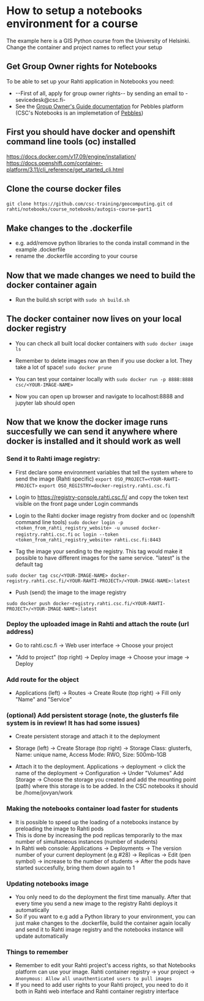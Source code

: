 # How to setup a notebooks environment for a course

The example here is a GIS Python course from the University of Helsinki. Change the container and project names to reflect your setup

## Get Group Owner rights for Notebooks
To be able to set up your Rahti application in Notebooks you need:
- --First of all, apply for group owner rights-- by sending an email to -sevicedesk@csc.fi-
- See the [Group Owner's Guide documentation](http://cscfi.github.io/pebbles/group_owners_guide.html) for Pebbles platform (CSC's Notebooks is an implemetation of [Pebbles](https://github.com/CSCfi/pebbles))


## First you should have docker and openshift command line tools (oc) installed

https://docs.docker.com/v17.09/engine/installation/
https://docs.openshift.com/container-platform/3.11/cli_reference/get_started_cli.html

## Clone the course docker files

```git clone https://github.com/csc-training/geocomputing.git```
```cd rahti/notebooks/course_notebooks/autogis-course-part1```

## Make changes to the .dockerfile

- e.g. add/remove python libraries to the conda install command in the example .dockerfile
- rename the .dockerfile according to your course

## Now that we made changes we need to build the docker container again

- Run the build.sh script with 
```sudo sh build.sh```

## The docker container now lives on your local docker registry

- You can check all built local docker containers with
```sudo docker image ls```

- Remember to delete images now an then if you use docker a lot. They take a lot of space! 
```sudo docker prune```

- You can test your container locally with 
```sudo docker run -p 8888:8888 csc/<YOUR-IMAGE-NAME>```

- Now you can open up browser and navigate to localhost:8888 and jupyter lab should open

## Now that we know the docker image runs succesfully we can send it anywhere where docker is installed and it should work as well

### Send it to Rahti image registry:

- First declare some environment variables that tell the system where to send the image (Rahti specific)
```export OSO_PROJECT=<YOUR-RAHTI-PROJECT>```
```export OSO_REGISTRY=docker-registry.rahti.csc.fi```

- Login to https://registry-console.rahti.csc.fi/ and copy the token text visible on the front page under Login commands
- Login to the Rahti docker image registry from docker and oc (openshift command line tools)
```sudo docker login -p <token_from_rahti_registry_website> -u unused docker-registry.rahti.csc.fi```
```oc login --token <token_from_rahti_registry_website> rahti.csc.fi:8443```

- Tag the image your sending to the registry. This tag would make it possible to have different images for the same service. "latest" is the default tag

```sudo docker tag csc/<YOUR-IMAGE-NAME> docker-registry.rahti.csc.fi/<YOUR-RAHTI-PROJECT>/<YOUR-IMAGE-NAME>:latest```

- Push (send) the image to the image registry

```sudo docker push docker-registry.rahti.csc.fi/<YOUR-RAHTI-PROJECT>/<YOUR-IMAGE-NAME>:latest```

### Deploy the uploaded image in Rahti and attach the route (url address)

- Go to rahti.csc.fi -> Web user interface -> Choose your project

- "Add to project" (top right) -> Deploy image -> Choose your image -> Deploy

### Add route for the object 

- Applications (left) -> Routes -> Create Route (top right) -> Fill only "Name" and "Service"

### (optional) Add persistent storage (note, the glusterfs file system is in review! It has had some issues)

- Create persistent storage and attach it to the deployment

- Storage (left) -> Create Storage (top right) -> Storage Class: glusterfs, Name: unique name, Access Mode: RWO, Size: 500mb-1GB
    
- Attach it to the deployment. Applications -> deployment -> click the name of the deployment -> Configuration -> Under "Volumes" Add Storage -> Choose the storage you created and add the mounting point (path) where this storage is to be added. In the CSC notebooks it should be /home/jovyan/work

### Making the notebooks container load faster for students

- It is possible to speed up the loading of a notebooks instance by preloading the image to Rahti pods
- This is done by increasing the pod replicas temporarily to the max number of simultaneous instances (number of students)
- In Rahti web console: Applications -> Deployments -> The version number of your current deployment (e.g #28) -> Replicas -> Edit (pen symbol) -> increase to the number of students -> After the pods have started succesfully, bring them down again to 1

### Updating notebooks image

- You only need to do the deployment the first time manually. After that every time you send a new image to the registry Rahti deploys it automatically
- So if you want to e.g add a Python library to your environment, you can just make changes to the .dockerfile, build the container again locally and send it to Rahti image registry and the notebooks instance will update automatically

### Things to remember

- Remember to edit your Rahti project's access rights, so that Notebooks platform can use your image. Rahti container registry -> your project -> `Anonymous: Allow all unauthenticated users to pull images`
- If you need to add user rights to your Rahti project, you need to do it both in Rahti web interface and Rahti container registry interface